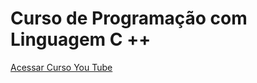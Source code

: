 #   Curso de  Programação com Linguagem C ++

  

<a href="https://www.youtube.com/watch?v=yHbFhAyOqZQ"> Acessar Curso You Tube</a>
